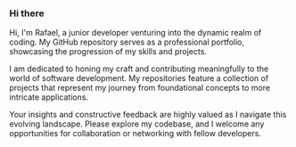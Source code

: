 ### Hi there
Hi, I'm Rafael, a junior developer venturing into the dynamic realm of coding. My GitHub repository serves as a professional portfolio, showcasing the progression of my skills and projects.

I am dedicated to honing my craft and contributing meaningfully to the world of software development. My repositories feature a collection of projects that represent my journey from foundational concepts to more intricate applications.

Your insights and constructive feedback are highly valued as I navigate this evolving landscape. Please explore my codebase, and I welcome any opportunities for collaboration or networking with fellow developers.
